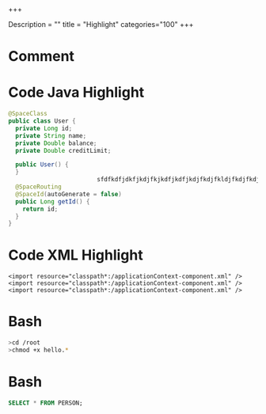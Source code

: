 +++

Description = ""
title = "Highlight"
categories="100"
+++
 

# Comment



# Code Java Highlight


```java
@SpaceClass
public class User {
  private Long id;
  private String name;
  private Double balance;
  private Double creditLimit;

  public User() {
  }
                         sfdfkdfjdkfjkdjfkjkdfjkdfjkdjfkdjfkldjfkdjfkdjkfjdklfjdklfjkdfjkdjfkdjfldjfldkjfkdjfkldjlkf
  @SpaceRouting
  @SpaceId(autoGenerate = false)
  public Long getId() {
	return id;
  }
}
```



# Code XML Highlight

```
<import resource="classpath*:/applicationContext-component.xml" />
<import resource="classpath*:/applicationContext-component.xml" />
<import resource="classpath*:/applicationContext-component.xml" />
```
 
# Bash

```bash
>cd /root
>chmod +x hello.*

```

# Bash
```sql
SELECT * FROM PERSON;

```